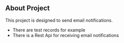 ## About Project

This project is designed to send email notifications.

- There are test records for example
- There is a Rest Api for receiving email notifications

